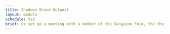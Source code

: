 ```yaml
---
title: Shadown Brand Outpost
layout: module
schedule: mid
brief: Oz set up a meeting with a member of the Sanguine Palm, the theives guild of the Inspired. They are not a fan of this organization moving in on their territory and have told Oz that they hail from Urnst, a large city along the mountain range. This city is 5 to 10 days travel away but is apparently spreading its influence once more. The palm will send a member to lead the adventurers on a raid on the outpost. There will be a number of guards and clay dolls with a small treasure box and leaves on each npc. Found within will be a number of documents outlining setting up the four ending modules. After finding the notes in the Shadow Brand outpost the players may sniff out the true goal of the Shadow Brand using deduction, analysis, search location, or scientific research. The PCs find that the main goal of the Shadow Brand is to capture and study one of the lizardfolk.
---
```

